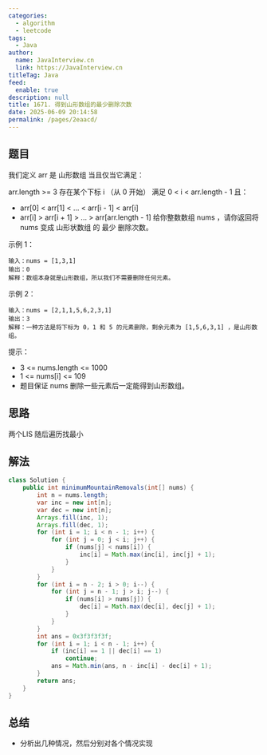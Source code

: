 ```yaml
---
categories: 
  - algorithm
  - leetcode
tags: 
  - Java
author: 
  name: JavaInterview.cn
  link: https://JavaInterview.cn
titleTag: Java
feed: 
  enable: true
description: null
title: 1671. 得到山形数组的最少删除次数
date: 2025-06-09 20:14:58
permalink: /pages/2eaacd/
---
```


## 题目
我们定义 arr 是 山形数组 当且仅当它满足：

arr.length >= 3
存在某个下标 i （从 0 开始） 满足 0 < i < arr.length - 1 且：
* arr[0] < arr[1] < ... < arr[i - 1] < arr[i]
* arr[i] > arr[i + 1] > ... > arr[arr.length - 1]
给你整数数组 nums​ ，请你返回将 nums 变成 山形状数组 的​ 最少 删除次数。



示例 1：

    输入：nums = [1,3,1]
    输出：0
    解释：数组本身就是山形数组，所以我们不需要删除任何元素。
示例 2：

    输入：nums = [2,1,1,5,6,2,3,1]
    输出：3
    解释：一种方法是将下标为 0，1 和 5 的元素删除，剩余元素为 [1,5,6,3,1] ，是山形数组。


提示：

* 3 <= nums.length <= 1000
* 1 <= nums[i] <= 109
* 题目保证 nums 删除一些元素后一定能得到山形数组。


## 思路

两个LIS 随后遍历找最小

## 解法
```java
class Solution {
    public int minimumMountainRemovals(int[] nums) {
        int n = nums.length;
        var inc = new int[n];
        var dec = new int[n];
        Arrays.fill(inc, 1);
        Arrays.fill(dec, 1);
        for (int i = 1; i < n - 1; i++) {
            for (int j = 0; j < i; j++) {
                if (nums[j] < nums[i]) {
                    inc[i] = Math.max(inc[i], inc[j] + 1);
                }
            }
        }
        for (int i = n - 2; i > 0; i--) {
            for (int j = n - 1; j > i; j--) {
                if (nums[i] > nums[j]) {
                    dec[i] = Math.max(dec[i], dec[j] + 1);
                }
            }
        }
        int ans = 0x3f3f3f3f;
        for (int i = 1; i < n - 1; i++) {
            if (inc[i] == 1 || dec[i] == 1)
                continue;
            ans = Math.min(ans, n - inc[i] - dec[i] + 1);
        }
        return ans;
    }
}

```

## 总结

- 分析出几种情况，然后分别对各个情况实现 
